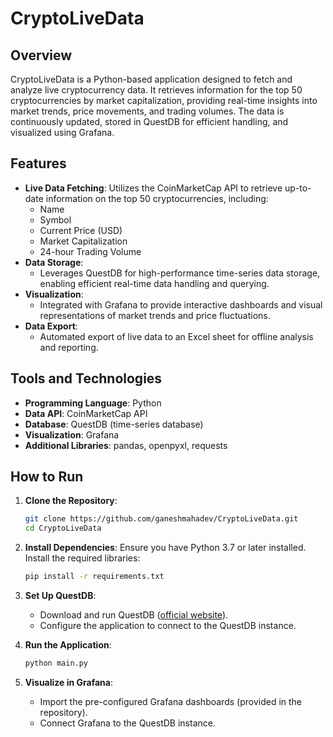 # CryptoLiveData

## Overview

CryptoLiveData is a Python-based application designed to fetch and analyze live cryptocurrency data. It retrieves information for the top 50 cryptocurrencies by market capitalization, providing real-time insights into market trends, price movements, and trading volumes. The data is continuously updated, stored in QuestDB for efficient handling, and visualized using Grafana. 

## Features

- **Live Data Fetching**: Utilizes the CoinMarketCap API to retrieve up-to-date information on the top 50 cryptocurrencies, including:
  - Name
  - Symbol
  - Current Price (USD)
  - Market Capitalization
  - 24-hour Trading Volume
- **Data Storage**: 
  - Leverages QuestDB for high-performance time-series data storage, enabling efficient real-time data handling and querying.
- **Visualization**: 
  - Integrated with Grafana to provide interactive dashboards and visual representations of market trends and price fluctuations.
- **Data Export**: 
  - Automated export of live data to an Excel sheet for offline analysis and reporting.

## Tools and Technologies

- **Programming Language**: Python
- **Data API**: CoinMarketCap API
- **Database**: QuestDB (time-series database)
- **Visualization**: Grafana
- **Additional Libraries**: pandas, openpyxl, requests

## How to Run

1. **Clone the Repository**:
   ```bash
   git clone https://github.com/ganeshmahadev/CryptoLiveData.git
   cd CryptoLiveData
   ```

2. **Install Dependencies**:
   Ensure you have Python 3.7 or later installed. Install the required libraries:
   ```bash
   pip install -r requirements.txt
   ```

3. **Set Up QuestDB**:
   - Download and run QuestDB ([official website](https://questdb.io/)).
   - Configure the application to connect to the QuestDB instance.

4. **Run the Application**:
   ```bash
   python main.py
   ```

5. **Visualize in Grafana**:
   - Import the pre-configured Grafana dashboards (provided in the repository).
   - Connect Grafana to the QuestDB instance.
